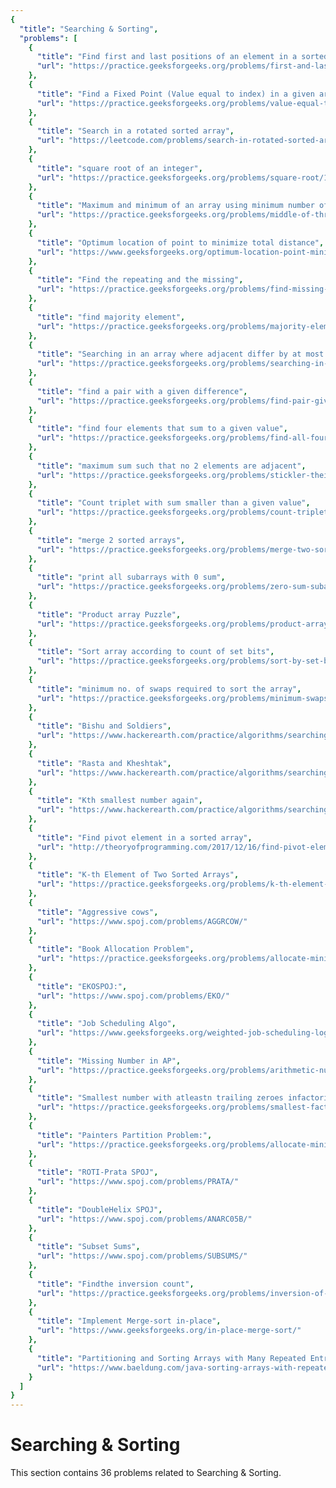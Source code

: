 ```yaml
---
{
  "title": "Searching & Sorting",
  "problems": [
    {
      "title": "Find first and last positions of an element in a sorted array",
      "url": "https://practice.geeksforgeeks.org/problems/first-and-last-occurrences-of-x/0"
    },
    {
      "title": "Find a Fixed Point (Value equal to index) in a given array",
      "url": "https://practice.geeksforgeeks.org/problems/value-equal-to-index-value1330/1"
    },
    {
      "title": "Search in a rotated sorted array",
      "url": "https://leetcode.com/problems/search-in-rotated-sorted-array/"
    },
    {
      "title": "square root of an integer",
      "url": "https://practice.geeksforgeeks.org/problems/square-root/1"
    },
    {
      "title": "Maximum and minimum of an array using minimum number of comparisons",
      "url": "https://practice.geeksforgeeks.org/problems/middle-of-three2926/1"
    },
    {
      "title": "Optimum location of point to minimize total distance",
      "url": "https://www.geeksforgeeks.org/optimum-location-point-minimize-total-distance/"
    },
    {
      "title": "Find the repeating and the missing",
      "url": "https://practice.geeksforgeeks.org/problems/find-missing-and-repeating2512/1"
    },
    {
      "title": "find majority element",
      "url": "https://practice.geeksforgeeks.org/problems/majority-element/0"
    },
    {
      "title": "Searching in an array where adjacent differ by at most k",
      "url": "https://practice.geeksforgeeks.org/problems/searching-in-an-array-where-adjacent-differ-by-at-most-k0456/1"
    },
    {
      "title": "find a pair with a given difference",
      "url": "https://practice.geeksforgeeks.org/problems/find-pair-given-difference/0"
    },
    {
      "title": "find four elements that sum to a given value",
      "url": "https://practice.geeksforgeeks.org/problems/find-all-four-sum-numbers/0"
    },
    {
      "title": "maximum sum such that no 2 elements are adjacent",
      "url": "https://practice.geeksforgeeks.org/problems/stickler-theif/0"
    },
    {
      "title": "Count triplet with sum smaller than a given value",
      "url": "https://practice.geeksforgeeks.org/problems/count-triplets-with-sum-smaller-than-x5549/1"
    },
    {
      "title": "merge 2 sorted arrays",
      "url": "https://practice.geeksforgeeks.org/problems/merge-two-sorted-arrays5135/1"
    },
    {
      "title": "print all subarrays with 0 sum",
      "url": "https://practice.geeksforgeeks.org/problems/zero-sum-subarrays/0"
    },
    {
      "title": "Product array Puzzle",
      "url": "https://practice.geeksforgeeks.org/problems/product-array-puzzle/0"
    },
    {
      "title": "Sort array according to count of set bits",
      "url": "https://practice.geeksforgeeks.org/problems/sort-by-set-bit-count/0"
    },
    {
      "title": "minimum no. of swaps required to sort the array",
      "url": "https://practice.geeksforgeeks.org/problems/minimum-swaps/1"
    },
    {
      "title": "Bishu and Soldiers",
      "url": "https://www.hackerearth.com/practice/algorithms/searching/binary-search/practice-problems/algorithm/bishu-and-soldiers/"
    },
    {
      "title": "Rasta and Kheshtak",
      "url": "https://www.hackerearth.com/practice/algorithms/searching/binary-search/practice-problems/algorithm/rasta-and-kheshtak/"
    },
    {
      "title": "Kth smallest number again",
      "url": "https://www.hackerearth.com/practice/algorithms/searching/binary-search/practice-problems/algorithm/kth-smallest-number-again-2/"
    },
    {
      "title": "Find pivot element in a sorted array",
      "url": "http://theoryofprogramming.com/2017/12/16/find-pivot-element-sorted-rotated-array/"
    },
    {
      "title": "K-th Element of Two Sorted Arrays",
      "url": "https://practice.geeksforgeeks.org/problems/k-th-element-of-two-sorted-array/0"
    },
    {
      "title": "Aggressive cows",
      "url": "https://www.spoj.com/problems/AGGRCOW/"
    },
    {
      "title": "Book Allocation Problem",
      "url": "https://practice.geeksforgeeks.org/problems/allocate-minimum-number-of-pages/0"
    },
    {
      "title": "EKOSPOJ:",
      "url": "https://www.spoj.com/problems/EKO/"
    },
    {
      "title": "Job Scheduling Algo",
      "url": "https://www.geeksforgeeks.org/weighted-job-scheduling-log-n-time/"
    },
    {
      "title": "Missing Number in AP",
      "url": "https://practice.geeksforgeeks.org/problems/arithmetic-number/0"
    },
    {
      "title": "Smallest number with atleastn trailing zeroes infactorial",
      "url": "https://practice.geeksforgeeks.org/problems/smallest-factorial-number5929/1"
    },
    {
      "title": "Painters Partition Problem:",
      "url": "https://practice.geeksforgeeks.org/problems/allocate-minimum-number-of-pages/0"
    },
    {
      "title": "ROTI-Prata SPOJ",
      "url": "https://www.spoj.com/problems/PRATA/"
    },
    {
      "title": "DoubleHelix SPOJ",
      "url": "https://www.spoj.com/problems/ANARC05B/"
    },
    {
      "title": "Subset Sums",
      "url": "https://www.spoj.com/problems/SUBSUMS/"
    },
    {
      "title": "Findthe inversion count",
      "url": "https://practice.geeksforgeeks.org/problems/inversion-of-array/0"
    },
    {
      "title": "Implement Merge-sort in-place",
      "url": "https://www.geeksforgeeks.org/in-place-merge-sort/"
    },
    {
      "title": "Partitioning and Sorting Arrays with Many Repeated Entries",
      "url": "https://www.baeldung.com/java-sorting-arrays-with-repeated-entries"
    }
  ]
}
---
```

# Searching & Sorting

This section contains 36 problems related to Searching & Sorting.
